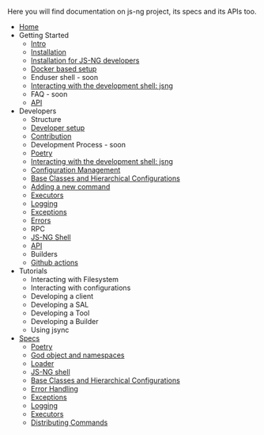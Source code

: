 Here you will find documentation on js-ng project, its specs and its APIs too.


* [Home](/)
* Getting Started
    * [Intro](./intro.md)
    * [Installation](./installation.md)
    * [Installation for JS-NG developers](./devsetup.md)
    * [Docker based setup](./docker.md)
    * Enduser shell - soon
    * [Interacting with the development shell: jsng](./jsng_shell.md)
    * FAQ - soon
    * [API](generated_apis.md)
* Developers
    * Structure
    * [Developer setup](./devsetup.md)
    * [Contribution](./contribution.md)
    * Development Process - soon
    * [Poetry](./poetry.md)
    * [Interacting with the development shell: jsng](./jsng_shell.md)
    * [Configuration Management](./configmgmt.md)
    * [Base Classes and Hierarchical Configurations](./baseclasses.md)
    * [Adding a new command](./distributing_cmds.md)
    * [Executors](./executors.md)
    * [Logging](./logging.md)
    * [Exceptions](./exceptions.md)
    * [Errors](./errorhandling.md)
    * RPC
    * [JS-NG Shell](./jsng_shell.md)
    * [API](generated_apis.md)
    * Builders
    * [Github actions](./githubactions.md)
* Tutorials
    * Interacting with Filesystem
    * Interacting with configurations
    * Developing a client
    * Developing a SAL
    * Developing a Tool
    * Developing a Builder
    * Using jsync
* [Specs](specs.md)
    * [Poetry](poetry.md)
    * [God object and namespaces](god_object_namespaces_concepts.md)
    * [Loader](loader.md)
    * [JS-NG shell](jsng_shell.md)
    * [Base Classes and Hierarchical Configurations](baseclasses.md)
    * [Error Handling](errorhandling.md)
    * [Exceptions](exceptions.md)
    * [Logging](logging.md)
    * [Executors](executors.md)
    * [Distributing Commands](distributing_cmds.md)